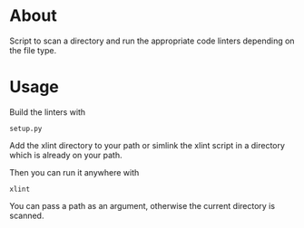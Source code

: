# About

Script to scan a directory and run the appropriate code linters depending on
the file type.

# Usage

Build the linters with

    setup.py

Add the xlint directory to your path or simlink the xlint script in a directory
which is already on your path.

Then you can run it anywhere with

    xlint

You can pass a path as an argument, otherwise the current directory is scanned.

